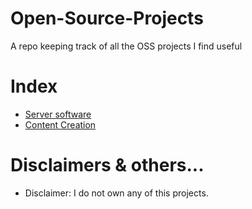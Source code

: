 # Open-Source-Projects
A repo keeping track of all the OSS projects I find useful

# Index

- [Server software](https://github.com/Zoe8338/Open-Source-Projects/blob/main/ServerSide.md)
- [Content Creation](https://github.com/Zoe8338/Open-Source-Projects/blob/main/ContentCreation.md)



# Disclaimers & others...

- Disclaimer: I do not own any of this projects.
